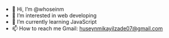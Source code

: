 - 👋 Hi, I’m @whoseinm
- 👀 I’m interested in web developing
- 🌱 I’m currently learning JavaScript
- 📫 How to reach me Gmail: huseynmikayilzade07@gmail.com
